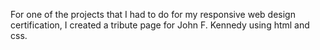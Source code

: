 For one of the projects that I had to do for my responsive web design certification, I created a tribute page for John F. Kennedy using html and css. 
